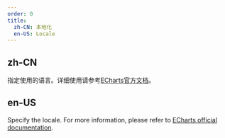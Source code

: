 ```yaml
---
order: 0
title:
  zh-CN: 本地化
  en-US: Locale
---
```


## zh-CN

指定使用的语言。详细使用请参考[ECharts官方文档](https://echarts.apache.org/en/api.html#echarts.init)。

## en-US

Specify the locale. For more information, please refer to [ECharts official documentation](https://echarts.apache.org/en/api.html#echarts.init).
